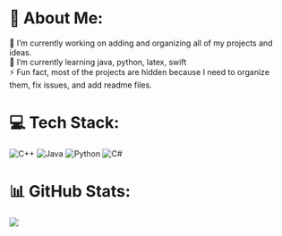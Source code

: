 # 💫 About Me:
🔭 I’m currently working on adding and organizing all of my projects and ideas.
<br>🌱 I’m currently learning java, python, latex, swift
<br>⚡ Fun fact, most of the projects are hidden because I need to organize them, fix issues, and add readme files.


# 💻 Tech Stack:

![C++](https://img.shields.io/badge/c++-%2300599C.svg?style=for-the-badge&logo=c%2B%2B&logoColor=white)
![Java](https://img.shields.io/badge/java-%23ED8B00.svg?style=for-the-badge&logo=java&logoColor=white)
![Python](https://img.shields.io/badge/python-3670A0?style=for-the-badge&logo=python&logoColor=ffdd54)
![C#](https://img.shields.io/badge/c%23-%23239120.svg?style=for-the-badge&logo=c-sharp&logoColor=white)

# 📊 GitHub Stats:
![](https://github-readme-stats.vercel.app/api/top-langs/?username=BagsikMr&theme=dark&hide_border=false&include_all_commits=false&count_private=false&layout=compact)



